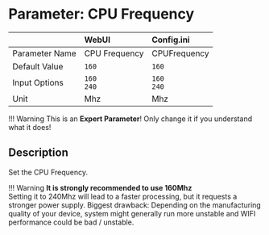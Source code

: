 # Parameter: CPU Frequency

|                   | WebUI               | Config.ini
|:---               |:---                 |:----
| Parameter Name    | CPU Frequency | CPUFrequency
| Default Value     | `160`               | `160`
| Input Options     | `160`<br>`240`      | `160`<br>`240` 
| Unit              | Mhz                 | Mhz


!!! Warning
    This is an **Expert Parameter**! Only change it if you understand what it does!  


## Description

Set the CPU Frequency.


!!! Warning
    **It is strongly recommended to use 160Mhz**<br>
    Setting it to 240Mhz will lead to a faster processing, but it requests a stronger power supply.
    Biggest drawback: Depending on the manufacturing quality of your device, system might generally run more
    unstable and WIFI performance could be bad / unstable.
